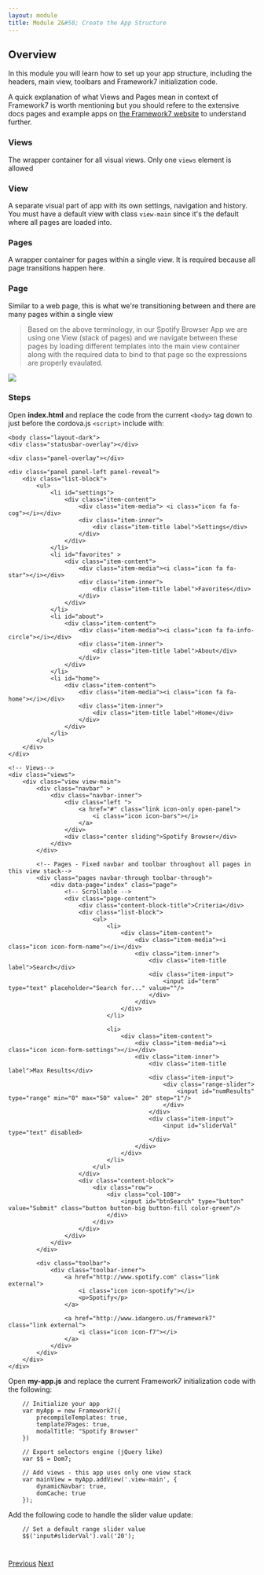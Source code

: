 ```yaml
---
layout: module
title: Module 2&#58; Create the App Structure 
---
```


## Overview
In this module you will learn how to set up your app structure, including the headers, main view, toolbars and Framework7 initialization code.
  
A quick explanation of what Views and Pages mean in context of Framework7 is worth mentioning but you should refere to the extensive docs pages
and example apps on [the Framework7 website](http://www.idangero.us/framework7/docs) to understand further.

### Views
The wrapper container for all visual views. Only one `views` element is allowed

### View
A separate visual part of app with its own settings, navigation and history. You must have a default view with class `view-main` since it's
the default where all pages are loaded into.  

### Pages
A wrapper container for pages within a single view. It is required because all page transitions happen here.

### Page
Similar to a web page, this is what we're transitioning between and there are many pages within a single view

> Based on the above terminology, in our Spotify Browser App we are using one View (stack of pages) and we navigate between these pages
 by loading different templates into the main view container along with the required data to bind to that page so the expressions are
 properly evaulated. 
 
 <img class="screenshot-lg" src="images/structure.png"/>

### Steps

Open **index.html** and replace the code from the current `<body>` tag down to just before the cordova.js `<script>` include with:

    <body class="layout-dark">
    <div class="statusbar-overlay"></div>
    
    <div class="panel-overlay"></div>
    
    <div class="panel panel-left panel-reveal">
        <div class="list-block">
            <ul>
                <li id="settings">
                    <div class="item-content">
                        <div class="item-media"> <i class="icon fa fa-cog"></i></div>
                        <div class="item-inner">
                            <div class="item-title label">Settings</div>
                        </div>
                    </div>
                </li>
                <li id="favorites" >
                    <div class="item-content">
                        <div class="item-media"><i class="icon fa fa-star"></i></div>
                        <div class="item-inner">
                            <div class="item-title label">Favorites</div>
                        </div>
                    </div>
                </li>
                <li id="about">
                    <div class="item-content">
                        <div class="item-media"><i class="icon fa fa-info-circle"></i></div>
                        <div class="item-inner">
                            <div class="item-title label">About</div>
                        </div>
                    </div>
                </li>
                <li id="home">
                    <div class="item-content">
                        <div class="item-media"><i class="icon fa fa-home"></i></div>
                        <div class="item-inner">
                            <div class="item-title label">Home</div>
                        </div>
                    </div>
                </li>
            </ul>
        </div>
    </div>
    
    <!-- Views-->
    <div class="views">
        <div class="view view-main">
            <div class="navbar" >
                <div class="navbar-inner">
                    <div class="left ">
                        <a href="#" class="link icon-only open-panel">
                            <i class="icon icon-bars"></i>
                        </a>
                    </div>
                    <div class="center sliding">Spotify Browser</div>
                </div>
            </div>
    
            <!-- Pages - Fixed navbar and toolbar throughout all pages in this view stack-->
            <div class="pages navbar-through toolbar-through">
                <div data-page="index" class="page">
                    <!-- Scrollable -->
                    <div class="page-content">
                        <div class="content-block-title">Criteria</div>
                        <div class="list-block">
                            <ul>
                                <li>
                                    <div class="item-content">
                                        <div class="item-media"><i class="icon icon-form-name"></i></div>
                                        <div class="item-inner">
                                            <div class="item-title label">Search</div>
                                            <div class="item-input">
                                                <input id="term" type="text" placeholder="Search for..." value=""/>
                                            </div>
                                        </div>
                                    </div>
                                </li>
    
                                <li>
                                    <div class="item-content">
                                        <div class="item-media"><i class="icon icon-form-settings"></i></div>
                                        <div class="item-inner">
                                            <div class="item-title label">Max Results</div>
                                            <div class="item-input">
                                                <div class="range-slider">
                                                    <input id="numResults" type="range" min="0" max="50" value=" 20" step="1"/>
                                                </div>
                                            </div>
                                            <div class="item-input">
                                                <input id="sliderVal" type="text" disabled>
                                            </div>
                                        </div>
                                    </div>
                                </li>
                            </ul>
                        </div>
                        <div class="content-block">
                            <div class="row">
                                <div class="col-100">
                                    <input id="btnSearch" type="button" value="Submit" class="button button-big button-fill color-green"/>
                                </div>
                            </div>
                        </div>
                    </div>
                </div>
            </div>
    
            <div class="toolbar">
                <div class="toolbar-inner">
                    <a href="http://www.spotify.com" class="link external">
                        <i class="icon icon-spotify"></i>
                        <p>Spotify</p>
                    </a>
    
                    <a href="http://www.idangero.us/framework7" class="link external">
                        <i class="icon icon-f7"></i>
                    </a>
                </div>
            </div>
        </div>
    </div>


Open **my-app.js** and replace the current Framework7 initialization code with the following:

        // Initialize your app
        var myApp = new Framework7({
            precompileTemplates: true,
            template7Pages: true,
            modalTitle: "Spotify Browser"
        })
        
        // Export selectors engine (jQuery like)
        var $$ = Dom7;
        
        // Add views - this app uses only one view stack
        var mainView = myApp.addView('.view-main', {
            dynamicNavbar: true,
            domCache: true
        });

Add the following code to handle the slider value update:
        
        // Set a default range slider value
        $$('input#sliderVal').val('20');

<div class="row" style="margin-top:40px;">
<div class="col-sm-12">
<a href="module1.html" class="btn btn-default"><i class="glyphicon glyphicon-chevron-left"></i> Previous</a>
<a href="module3.html" class="btn btn-default pull-right">Next <i class="glyphicon
glyphicon-chevron-right"></i></a>
</div>
</div>
